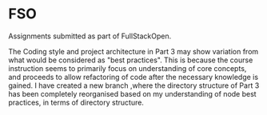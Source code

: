 # FSO
Assignments submitted as part of FullStackOpen.

The Coding style and project architecture in Part 3 may show variation from what would be considered as "best practices". This is because the course instruction seems to primarily focus on understanding of core concepts, and proceeds to allow refactoring of code after the necessary knowledge is gained. I have created a new branch ,where the directory structure of Part 3 has been completely reorganised based on my understanding of node best practices, in terms of directory structure. 
